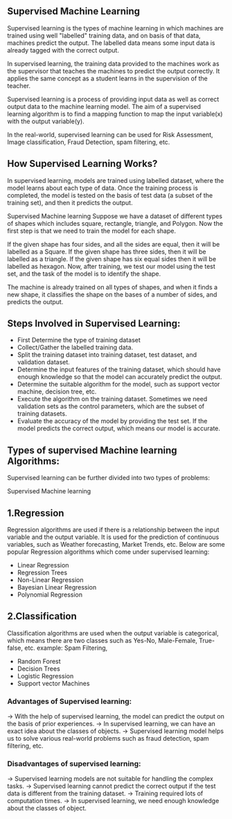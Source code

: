 ## Supervised Machine Learning
Supervised learning is the types of machine learning in which machines are trained using well "labelled" training data, and on basis of that data, machines predict the output. The labelled data means some input data is already tagged with the correct output.

In supervised learning, the training data provided to the machines work as the supervisor that teaches the machines to predict the output correctly. It applies the same concept as a student learns in the supervision of the teacher.

Supervised learning is a process of providing input data as well as correct output data to the machine learning model. The aim of a supervised learning algorithm is to find a mapping function to map the input variable(x) with the output variable(y).

In the real-world, supervised learning can be used for Risk Assessment, Image classification, Fraud Detection, spam filtering, etc.

How Supervised Learning Works?
-------------------------------------------------------------
In supervised learning, models are trained using labelled dataset, where the model learns about each type of data. Once the training process is completed, the model is tested on the basis of test data (a subset of the training set), and then it predicts the output.

Supervised Machine learning
Suppose we have a dataset of different types of shapes which includes square, rectangle, triangle, and Polygon. Now the first step is that we need to train the model for each shape.

If the given shape has four sides, and all the sides are equal, then it will be labelled as a Square.
If the given shape has three sides, then it will be labelled as a triangle.
If the given shape has six equal sides then it will be labelled as hexagon.
Now, after training, we test our model using the test set, and the task of the model is to identify the shape.

The machine is already trained on all types of shapes, and when it finds a new shape, it classifies the shape on the bases of a number of sides, and predicts the output.

Steps Involved in Supervised Learning:
--------------------------------
- First Determine the type of training dataset
- Collect/Gather the labelled training data.
- Split the training dataset into training dataset, test dataset, and validation dataset.
- Determine the input features of the training dataset, which should have enough knowledge so that the model can accurately predict the output.
- Determine the suitable algorithm for the model, such as support vector machine, decision tree, etc.
- Execute the algorithm on the training dataset. Sometimes we need validation sets as the control parameters, which are the subset of training datasets.
- Evaluate the accuracy of the model by providing the test set. If the model predicts the correct output, which means our model is accurate.

Types of supervised Machine learning Algorithms:
-----------------------------
Supervised learning can be further divided into two types of problems:

Supervised Machine learning

1.Regression
------------------------------
Regression algorithms are used if there is a relationship between the input variable and the output variable. It is used for the prediction of continuous variables, such as Weather forecasting, Market Trends, etc. Below are some popular Regression algorithms which come under supervised learning:

- Linear Regression
- Regression Trees
- Non-Linear Regression
- Bayesian Linear Regression
- Polynomial Regression

2.Classification
-----------------------------
Classification algorithms are used when the output variable is categorical, which means there are two classes such as Yes-No, Male-Female, True-false, etc. example: Spam Filtering,

- Random Forest
- Decision Trees
- Logistic Regression
- Support vector Machines

### Advantages of Supervised learning:
-> With the help of supervised learning, the model can predict the output on the basis of prior experiences.
-> In supervised learning, we can have an exact idea about the classes of objects.
-> Supervised learning model helps us to solve various real-world problems such as fraud detection, spam filtering, etc.

### Disadvantages of supervised learning:
-> Supervised learning models are not suitable for handling the complex tasks.
-> Supervised learning cannot predict the correct output if the test data is different from the training dataset.
-> Training required lots of computation times.
-> In supervised learning, we need enough knowledge about the classes of object.